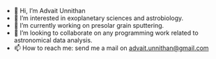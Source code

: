 - 👋 Hi, I’m Advait Unnithan
- 👀 I’m interested in exoplanetary sciences and astrobiology.
- 🌱 I’m currently working on presolar grain sputtering.
- 💞️ I’m looking to collaborate on any programming work related to astronomical data analysis.
- 📫 How to reach me: send me a mail on advait.unnithan@gmail.com

<!---
advait-unnithan/advait-unnithan is a ✨ special ✨ repository because its `README.md` (this file) appears on your GitHub profile.
You can click the Preview link to take a look at your changes.
--->
